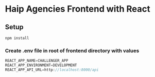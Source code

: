 # Haip Agencies Frontend with React

## Setup

```bash
npm install
```

### Create .env file in root of frontend directory with values

```js
REACT_APP_NAME=CHALLENGER_APP
REACT_APP_ENVIRONMENT=DEVELOPMENT
REACT_APP_API_URL=http://localhost:8000/api
```
